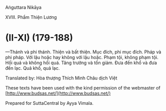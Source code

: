  

Aṅguttara Nikāya

XVIII. Phẩm Thiện Lương

# (II-XI) (179-188)

—Thánh và phi thánh. Thiện và bất thiện. Mục đích, phi mục đích. Pháp và phi pháp. Với lậu hoặc hay không với lậu hoặc. Phạm tội, không phạm tội. Hối quá và không hối quá. Tăng trưởng và tổn giảm. Ðưa đến khổ và đưa đến lạc. Quả khổ, quả lạc.

Translated by: Hòa thượng Thích Minh Châu dịch Việt

These texts have been used with the kind permission of the webmaster of [http://www.budsas.net/](http://www.budsas.net/)

Prepared for SuttaCentral by Ayya Vimala.